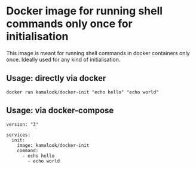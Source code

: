 # Docker image for running shell commands only once for initialisation
This image is meant for running shell commands in docker containers only once. Ideally used for any kind of initialisation.

## Usage: directly via docker
```
docker run kamalook/docker-init "echo hello" "echo world"
```

## Usage: via docker-compose
```
version: "3"

services:
  init:
    image: kamalook/docker-init
    command:
      - echo hello
	    - echo world
```

